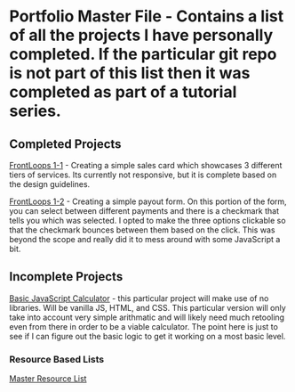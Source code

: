 # Portfolio Master File - Contains a list of all the projects I have personally completed. If the particular git repo is not part of this list then it was completed as part of a tutorial series. 


## Completed Projects
[FrontLoops 1-1](https://tsukiyonocm.github.io/FrontLoops-1-1/) - Creating a simple sales card which showcases 3 different tiers of services. Its currently not responsive, but it is complete based on the design guidelines. 

[FrontLoops 1-2](https://tsukiyonocm.github.io/FrontLoops-1-2/) - Creating a simple payout form. On this portion of the form, you can select between different payments and there is a checkmark that tells you which was selected. I opted to make the three options clickable so that the checkmark bounces between them based on the click. This was beyond the scope and really did it to mess around with some JavaScript a bit.



## Incomplete Projects
[Basic JavaScript Calculator](https://github.com/Tsukiyonocm/Calculator) - this particular project will make use of no libraries. Will be vanilla JS, HTML, and CSS. This particular version will only take into account very simple arithmatic and will likely need much retooling even from there in order to be a viable calculator. The point here is just to see if I can figure out the basic logic to get it working on a most basic level.


### Resource Based Lists
[Master Resource List](https://github.com/Tsukiyonocm/Programming-Resources-List)
